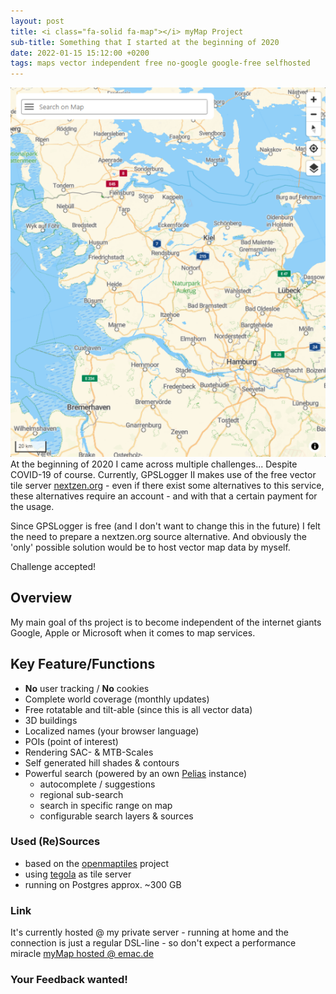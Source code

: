 ```yaml
---
layout: post
title: <i class="fa-solid fa-map"></i> myMap Project
sub-title: Something that I started at the beginning of 2020
date: 2022-01-15 15:12:00 +0200
tags: maps vector independent free no-google google-free selfhosted
---
```

<span class="shot">![2022_01-mymap](/assets/img/posts/2022_01-mymap.png)</span>
At the beginning of 2020 I came across multiple challenges... Despite COVID-19 of course. Currently, GPSLogger II makes
use of the free vector tile server [nextzen.org](https://www.nextzen.org/) - even if there exist some alternatives to
this service, these alternatives require an account - and with that a certain payment for the usage.

Since GPSLogger is free (and I don't want to change this in the future) I felt the need to prepare a nextzen.org
source alternative. And obviously the 'only' possible solution would be to host vector map data by myself.

Challenge accepted!<br class="shot-end"/><!--more-->

## Overview
My main goal of ths project is to become independent of the internet giants Google, Apple or Microsoft when it comes to
map services.

## Key Feature/Functions
- **No** user tracking / **No** cookies
- Complete world coverage (monthly updates)
- Free rotatable and tilt-able (since this is all vector data)
- 3D buildings
- Localized names (your browser language)
- POIs (point of interest)
- Rendering SAC- & MTB-Scales
- Self generated hill shades & contours
- Powerful search (powered by an own [Pelias](https://github.com/pelias/pelias) instance)
    - autocomplete / suggestions
    - regional sub-search
    - search in specific range on map
    - configurable search layers & sources
     
### Used (Re)Sources    
- based on the [openmaptiles](https://github.com/openmaptiles/openmaptiles) project
- using [tegola](https://tegola.io/) as tile server
- running on Postgres approx. ~300 GB

### Link
It's currently hosted @ my private server - running at home and the connection is just a regular DSL-line - so don't
expect a performance miracle [myMap hosted @ emac.de](https://maps.emac.de/) 

### Your Feedback wanted!